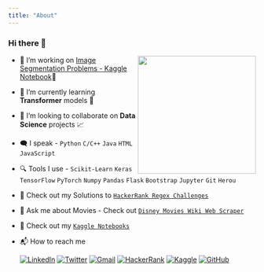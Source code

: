 ```yaml
---
title: "About"
---
```


### Hi there 👋

<img align="right" src="img/hello.gif" height="240" width="240">

- 🔭 I’m working on [Image Segmentation Problems - Kaggle Notebook](https://www.kaggle.com/sinjoysaha/segmentation-with-u-net)🧠
- 🌱 I’m currently learning **Transformer** models 🤖
- 👯 I’m looking to collaborate on **Data Science** projects 📈
- 🗨️ I speak - `Python` `C/C++` `Java` `HTML` `JavaScript`  
- 🔍 Tools I use - `Scikit-Learn` `Keras` `TensorFlow` `PyTorch` `Numpy` `Pandas` `Flask` `Bootstrap` `Jupyter` `Git` `Herou`
- 🤔 Check out my Solutions to [`HackerRank Regex Challenges`](https://github.com/sinjoysaha/regex)  
- 🎥 Ask me about Movies - Check out [`Disney Movies Wiki Web Scraper`](https://github.com/sinjoysaha/Disney-Movies-Wiki-WebScraper)
- 📓 Check out my [`Kaggle Notebooks`](https://www.kaggle.com/sinjoysaha/code)
- 📬 How to reach me
  
  [![LinkedIn](https://img.shields.io/badge/LinkedIn-0077B5?style=for-the-badge&logo=linkedin&logoColor=white)](https://linkedin.com/in/sinjoysaha)
  [![Twitter](https://img.shields.io/badge/Twitter-1DA1F2?style=for-the-badge&logo=twitter&logoColor=white)](https://twitter.com/SinjoySaha)
  [![Gmail](https://img.shields.io/badge/Gmail-D14836?style=for-the-badge&logo=gmail&logoColor=white)](mailto:sinjoysaha555@gmail.com)
  [![HackerRank](https://img.shields.io/badge/-Hackerrank-2EC866?style=for-the-badge&logo=HackerRank&logoColor=white)](https://www.hackerrank.com/sinjoysaha)
  [![Kaggle](https://img.shields.io/badge/Kaggle-20BEFF?style=for-the-badge&logo=Kaggle&logoColor=white)](https://www.kaggle.com/sinjoysaha)
  [![GitHub](https://img.shields.io/badge/GitHub-100000?style=for-the-badge&logo=github&logoColor=white)](https://www.github.com/sinjoysaha)